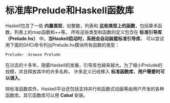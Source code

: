 标准库Prelude和Haskell函数库
=============================================
Haskell包含了一些 **内置类型**，如整数，列表和 **这些类型上的函数**，包括算术函数，列表上的map函数和++等。
所有这些类型和函数的定义包含在 **标准引导库（Prelude.hs）** 中。**当Haskell启动时，系统会自动装载标准引导库**，
可以尝试用下面的GHCi命令列出Prelude.hs模块所有函数的类型：
```powershell
Prelude> :browse Prelude
```
在过去的十多年，随着Haskell的发展，引导库也越来越大。为了缩小Prelude的规模，并且释放其中的许多名称，
许多定义已经移入 **标准函数库**，**用户需要时可以调入**。

除标准函数库外，Haskell平台还包括支持并行和函数式动画等由用户开发的各种函数库。其它函数库可以用 **Cabal** 安装。
